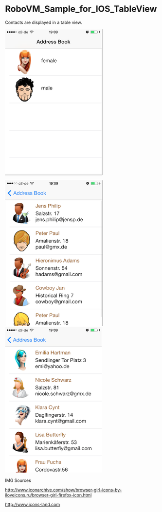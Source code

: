 RoboVM_Sample_for_IOS_TableView
===============================

Contacts are displayed in a table view. 

![ScreenShot](https://github.com/Kourtessia/RoboVM-for-iOS/blob/master/RoboVM_Sample_for_IOS_TableView/images/RoboVM_Addressbook.png?raw=true)

![ScreenShot](https://github.com/Kourtessia/RoboVM-for-iOS/blob/master/RoboVM_Sample_for_IOS_TableView/images/RoboVM_male_contacts.png?raw=true)
![ScreenShot](https://github.com/Kourtessia/RoboVM-for-iOS/blob/master/RoboVM_Sample_for_IOS_TableView/images/RoboVM_female_contacts.png?raw=true)



 
 IMG Sources
 
 http://www.iconarchive.com/show/browser-girl-icons-by-iloveicons.ru/browser-girl-firefox-icon.html
 
 http://www.icons-land.com